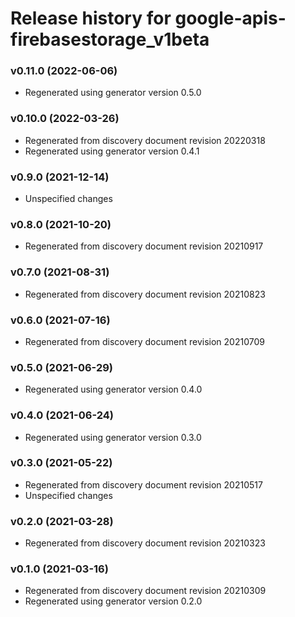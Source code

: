 # Release history for google-apis-firebasestorage_v1beta

### v0.11.0 (2022-06-06)

* Regenerated using generator version 0.5.0

### v0.10.0 (2022-03-26)

* Regenerated from discovery document revision 20220318
* Regenerated using generator version 0.4.1

### v0.9.0 (2021-12-14)

* Unspecified changes

### v0.8.0 (2021-10-20)

* Regenerated from discovery document revision 20210917

### v0.7.0 (2021-08-31)

* Regenerated from discovery document revision 20210823

### v0.6.0 (2021-07-16)

* Regenerated from discovery document revision 20210709

### v0.5.0 (2021-06-29)

* Regenerated using generator version 0.4.0

### v0.4.0 (2021-06-24)

* Regenerated using generator version 0.3.0

### v0.3.0 (2021-05-22)

* Regenerated from discovery document revision 20210517
* Unspecified changes

### v0.2.0 (2021-03-28)

* Regenerated from discovery document revision 20210323

### v0.1.0 (2021-03-16)

* Regenerated from discovery document revision 20210309
* Regenerated using generator version 0.2.0

